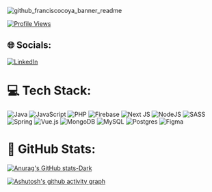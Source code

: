 ![github_franciscocoya_banner_readme](https://github.com/franciscocoya/franciscocoya/assets/56480356/80c2fc89-0cd4-4e63-8327-ed4366a11086)

[![Profile Views](https://api.visitorbadge.io/api/visitors?path=https%3A%2F%2Fgithub.com%2Ffranciscocoya&label=Profile%20Views&labelColor=%23000000&countColor=%23ffffff&style=flat-square&labelStyle=upper)](https://visitorbadge.io/status?path=https%3A%2F%2Fgithub.com%2Ffranciscocoya)

## 🌐 Socials:

[![LinkedIn](https://img.shields.io/badge/LinkedIn-%230077B5.svg?logo=linkedin&logoColor=white)](https://linkedin.com/in/franciscocoya)

# 💻 Tech Stack:

![Java](https://img.shields.io/badge/java-%23ED8B00.svg?style=for-the-badge&logo=java&logoColor=white) ![JavaScript](https://img.shields.io/badge/javascript-%23323330.svg?style=for-the-badge&logo=javascript&logoColor=%23F7DF1E) ![PHP](https://img.shields.io/badge/php-%23777BB4.svg?style=for-the-badge&logo=php&logoColor=white) ![Firebase](https://img.shields.io/badge/firebase-%23039BE5.svg?style=for-the-badge&logo=firebase) ![Next JS](https://img.shields.io/badge/Next-black?style=for-the-badge&logo=next.js&logoColor=white) ![NodeJS](https://img.shields.io/badge/node.js-6DA55F?style=for-the-badge&logo=node.js&logoColor=white) ![SASS](https://img.shields.io/badge/SASS-hotpink.svg?style=for-the-badge&logo=SASS&logoColor=white) ![Spring](https://img.shields.io/badge/spring-%236DB33F.svg?style=for-the-badge&logo=spring&logoColor=white) ![Vue.js](https://img.shields.io/badge/vuejs-%2335495e.svg?style=for-the-badge&logo=vuedotjs&logoColor=%234FC08D) ![MongoDB](https://img.shields.io/badge/MongoDB-%234ea94b.svg?style=for-the-badge&logo=mongodb&logoColor=white) ![MySQL](https://img.shields.io/badge/mysql-%2300f.svg?style=for-the-badge&logo=mysql&logoColor=white) ![Postgres](https://img.shields.io/badge/postgres-%23316192.svg?style=for-the-badge&logo=postgresql&logoColor=white) ![Figma](https://img.shields.io/badge/figma-%23F24E1E.svg?style=for-the-badge&logo=figma&logoColor=white)

# 🚀 GitHub Stats:

[![Anurag's GitHub stats-Dark](https://github-readme-stats.vercel.app/api?username=franciscocoya&show_icons=true&hide_border=true&ring_color=2dc653&theme=dark#gh-dark-mode-only)](https://github.com/anuraghazra/github-readme-stats#gh-dark-mode-only)

[![Ashutosh's github activity graph](https://github-readme-activity-graph.cyclic.app/graph?username=franciscocoya&theme=github-compact&custom_title=Last%20contributions)](https://github.com/ashutosh00710/github-readme-activity-graph)

